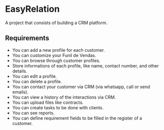 # EasyRelation
A project that consists of building a CRM platform.

## Requirements
* You can add a new profile for each customer.
* You can customize your Funil de Vendas.
* You can browse through customer profiles.
* Store informations of each profile, like name, contact number, and other details.
* You can edit a profile.
* You can delete a profile.
* You can contact your customer via CRM (via whatsapp, call or send emails).
* You can view a history of the interactions via CRM.
* You can upload files like contracts.
* You can create tasks to be done with clients.
* You can see reports.
* You can define requirement fields to be filled in the register of a customer.
